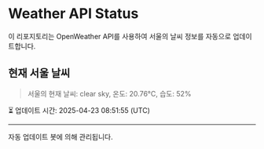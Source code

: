 
# Weather API Status

이 리포지토리는 OpenWeather API를 사용하여 서울의 날씨 정보를 자동으로 업데이트합니다.

## 현재 서울 날씨
> 서울의 현재 날씨: clear sky, 온도: 20.76°C, 습도: 52%

⏳ 업데이트 시간: 2025-04-23 08:51:55 (UTC)

---
자동 업데이트 봇에 의해 관리됩니다.
